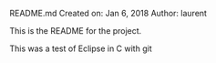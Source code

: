 README.md
 Created on: Jan 6, 2018
     Author: laurent

This is the README for the project. 

This was a test of Eclipse in C with git